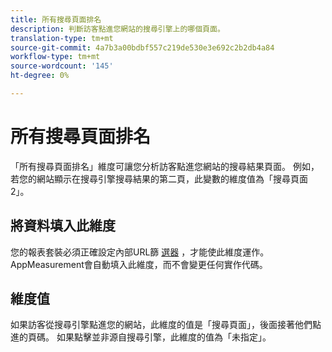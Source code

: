 ```yaml
---
title: 所有搜尋頁面排名
description: 判斷訪客點進您網站的搜尋引擎上的哪個頁面。
translation-type: tm+mt
source-git-commit: 4a7b3a00bdbf557c219de530e3e692c2b2db4a84
workflow-type: tm+mt
source-wordcount: '145'
ht-degree: 0%

---
```



# 所有搜尋頁面排名

「所有搜尋頁面排名」維度可讓您分析訪客點進您網站的搜尋結果頁面。 例如，若您的網站顯示在搜尋引擎搜尋結果的第二頁，此變數的維度值為「搜尋頁面2」。

## 將資料填入此維度

您的報表套裝必須正確設定內部URL篩 [選器](/help/admin/admin/internal-url-filter-admin.md) ，才能使此維度運作。 AppMeasurement會自動填入此維度，而不會變更任何實作代碼。

## 維度值

如果訪客從搜尋引擎點進您的網站，此維度的值是「搜尋頁面」，後面接著他們點進的頁碼。 如果點擊並非源自搜尋引擎，此維度的值為「未指定」。
